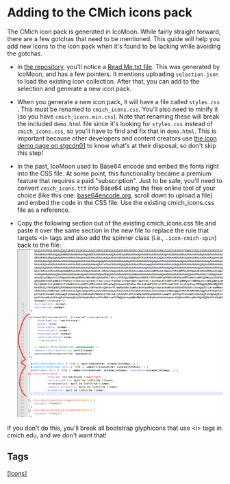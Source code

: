 # Adding to the CMich icons pack

The CMich icon pack is generated in IcoMoon. While fairly straight forward, there are a few gotchas that need to be mentioned. This guide will help you add new icons to the icon pack when it's found to be lacking while avoiding the gotchas.

*  In [the repository](https://code.cmich.edu/IT-AppDevelopment/CustomApplications/CMichCDN/-/blob/master/CMichCDN), you'll notice a [Read Me.txt file](https://code.cmich.edu/IT-AppDevelopment/CustomApplications/CMichCDN/-/blob/master/CMichCDN/fonts/cmichIcons/Read%20Me.txt). This was generated by IcoMoon, and has a few pointers. It mentions uploading `selection.json` to load the existing icon collection. After that, you can add to the selection and generate a new icon pack.

*  When you generate a new icon pack, it will have a file called `styles.css` . This must be renamed to `cmich_icons.css`. You'll  also need to minify it (so you have `cmich_icons.min.css`). Note that renaming these will break the included `demo.html` file since it's looking for `styles.css` instead of `cmich_icons.css`, so you'll have to find and fix that in `demo.html`. This is important because other developers and content creators use [the icon demo page on stgcdn01](https://stgcdn.cmich.edu/Fonts/cmichicons/demo.html) to know what's at their disposal, so don't skip this step!

*  In the past, IcoMoon used to Base64 encode and embed the fonts right into the CSS file. At some point, this functionality became a premium feature that requires a paid "subscription". Just to be safe, you'll need to convert `cmich_icons.ttf` into Base64 using the free online tool of your choice (like this one: [base64encode.org](https://www.base64encode.org/enc/font/), scroll down to upload a file) and embed the code in the CSS file. Use the existing cmich_icons.css file as a reference. 

*  Copy the following section out of the existing cmich_icons.css file and paste it over the same section in the new file to replace the rule that targets \<i\> tags and also add the spinner class (i.e., `.icon-cmich-spin`) back to the file:
![cmich_icons_fixes](uploads/90146355ab2c6fbdf828a13d0281509a/cmich_icons_fixes.png)

If you don't do this, you'll break all bootstrap glyphicons that use \<i\> tags in cmich.edu, and we don't want that!

## Tags
[[Icons]](https://code.cmich.edu/search?project_id=365&repository_ref=master&scope=wiki_blobs&search=IconsTag)